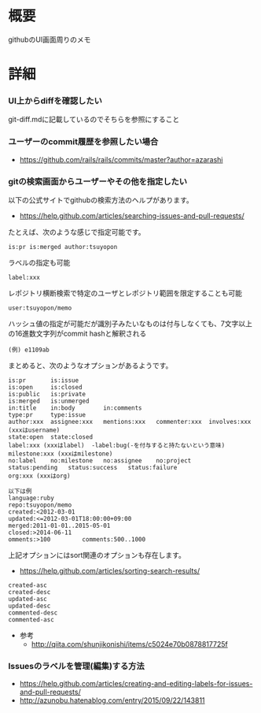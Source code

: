 # 概要
githubのUI画面周りのメモ



# 詳細

### UI上からdiffを確認したい
git-diff.mdに記載しているのでそちらを参照にすること

### ユーザーのcommit履歴を参照したい場合
- https://github.com/rails/rails/commits/master?author=azarashi

### gitの検索画面からユーザーやその他を指定したい
以下の公式サイトでgithubの検索方法のヘルプがあります。
- https://help.github.com/articles/searching-issues-and-pull-requests/

たとえば、次のような感じで指定可能です。
```
is:pr is:merged author:tsuyopon
```

ラベルの指定も可能
```
label:xxx
```

レポジトリ横断検索で特定のユーザとレポジトリ範囲を限定することも可能
```
user:tsuyopon/memo
```

ハッシュ値の指定が可能だが識別子みたいなものは付与しなくても、7文字以上の16進数文字列がcommit hashと解釈される
```
(例) e1109ab
```

まとめると、次のようなオプションがあるようです。
```
is:pr       is:issue
is:open     is:closed
is:public   is:private
is:merged   is:unmerged
in:title    in:body        in:comments
type:pr     type:issue
author:xxx  assignee:xxx   mentions:xxx   commenter:xxx  involves:xxx   (xxxはusername)
state:open  state:closed   
label:xxx (xxxはlabel)  -label:bug(-を付与すると持たないという意味)
milestone:xxx (xxxはmilestone)
no:label    no:milestone   no:assignee    no:project
status:pending   status:success   status:failure
org:xxx (xxxはorg)

以下は例
language:ruby
repo:tsuyopon/memo
created:<2012-03-01
updated:<=2012-03-01T18:00:00+09:00
merged:2011-01-01..2015-05-01
closed:>2014-06-11 
omments:>100         comments:500..1000 
```

上記オプションにはsort関連のオプションも存在します。
- https://help.github.com/articles/sorting-search-results/ 

```
created-asc
created-desc
updated-asc
updated-desc
commented-desc
commented-asc
```

- 参考
  - http://qiita.com/shunjikonishi/items/c5024e70b0878817725f


### Issuesのラベルを管理(編集)する方法
- https://help.github.com/articles/creating-and-editing-labels-for-issues-and-pull-requests/
- http://azunobu.hatenablog.com/entry/2015/09/22/143811
